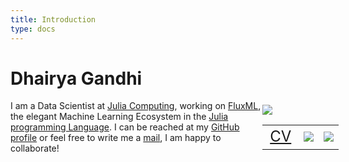 ```yaml
---
title: Introduction
type: docs
---
```


# Dhairya Gandhi

<div style="float: right;margin-top: 7px; margin-right: -5%; width: 25%; height: 25%">
  <img class="face" src="https://avatars.githubusercontent.com/u/39688917?v=4"/>
  <!--- {{% button href="https://getgrav.org/" icon="fas fa-download" %}}Get Grav with icon{{% /button %}} -->


  <table style="display: inline-block; border: none;">
    <tr style="border: none;">
      <td style="border: none; font-size: 24px;"><a href="/CV/PhD_CV.pdf">CV</a></td>
      <td style="border: none;"> <a href="https://github.com/DhairyaLGandhi"> <img src="https://img.icons8.com/material-rounded/36/000000/github.png" /></a> </td>
     <td style="border: none;"> <a href="https://scholar.google.com/citations?hl=en&user=9i0Z2xkAAAAJ"> <img src="https://img.icons8.com/ios-glyphs/36/000000/graduation-cap--v1.png"/> </a></td>

   <!--- <td style="border: none;"> <a href="#"><img src="https://img.icons8.com/external-kiranshastry-lineal-kiranshastry/30/000000/external-email-interface-kiranshastry-lineal-kiranshastry.png"/></a></td> -->
   </tr>
  </table>

</div>


I am a Data Scientist at [Julia Computing](https://juliacomputing.com), working on [FluxML](https://fluxml.ai), the elegant Machine Learning Ecosystem in the [Julia programming Language](https://julialang.org). I can be reached at my [GitHub profile](https://github.com/DhairyaLGandhi) or feel free to write me a [mail](mailto:dhairyagandhi96@gmail.com), I am happy to collaborate! 

